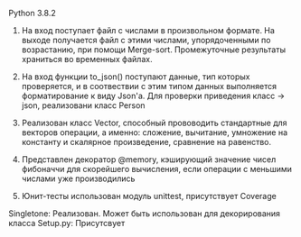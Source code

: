 Python 3.8.2

1. На вход поступает файл с числами в произвольном формате. На выходе получается файл с этими числами, упорядоченными по возрастанию, при помощи Merge-sort. Промежуточные результаты храниться во временных файлах.

2. На вход функции to_json() поступают данные, тип которых проверяется, и в соотвествии с этим типом данных выполняется форматирование к виду Json'а. Для проверки приведения класс -> json, реализовани класс Person

3. Реализован класс Vector, способный прововодить стандартные для векторов операции, а именно: сложение, вычитание, умножение на константу и скалярное произведение, сравнение на равенство.

4. Представлен декоратор @memory, кэширующий значение чисел фибоначчи для скорейшего вычисления, если операции с меньшими числами уже производились

5. Юнит-тесты использован модуль unittest, присутствует Coverage

Singletone: Реализован. Может быть использован для декорирования класса
Setup.py: Присутсвует